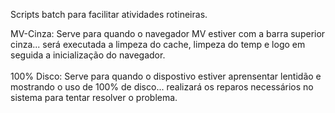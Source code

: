 Scripts batch para facilitar atividades rotineiras. 

MV-Cinza: Serve para quando o navegador MV estiver com a barra superior cinza... será executada a limpeza do cache, limpeza do temp e logo em seguida a inicialização do navegador. <br /> <br />
100% Disco: Serve para quando o dispostivo estiver aprensentar lentidão e mostrando o uso de 100% de disco... realizará os reparos necessários no sistema para tentar resolver o problema. <br /> <br />
